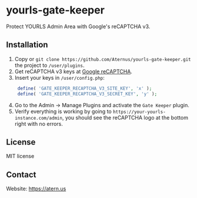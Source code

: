 # yourls-gate-keeper

Protect YOURLS Admin Area with Google's reCAPTCHA v3.

## Installation

1. Copy or `git clone https://github.com/Aternus/yourls-gate-keeper.git` the project to `/user/plugins`.
2. Get reCAPTCHA v3 keys at [Google reCAPTCHA](https://www.google.com/recaptcha/admin).
3. Insert your keys in `/user/config.php`:
   ```php
    define( 'GATE_KEEPER_RECAPTCHA_V3_SITE_KEY', 'x' );
    define( 'GATE_KEEPER_RECAPTCHA_V3_SECRET_KEY', 'y' );
    ```
4. Go to the Admin → Manage Plugins and activate the `Gate Keeper` plugin.
5. Verify everything is working by going to `https://your-yourls-instance.com/admin`, you should see the reCAPTCHA logo
   at the bottom right with no errors.

## License

MIT license

## Contact

Website: https://atern.us
